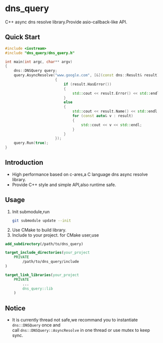 # dns_query
C++ async dns resolve library.Provide asio-callback-like API.


## Quick Start
```c++
#include <iostream>
#include "dns_query/dns_query.h"

int main(int argc, char** argv)
{
    dns::DNSQuery query;
    query.AsyncResolve("www.google.com", [&](const dns::Result& result) -> void
                       {
                           if (result.HasError())
                           {
                               std::cout << result.Error() << std::endl;
                           }
                           else
                           {
                               std::cout << result.Name() << std::endl;
                               for (const auto& v : result)
                               {
                                   std::cout << v << std::endl;
                               }
                           }
                       });
    query.Run(true);
}

```

## Introduction
* High performance based on c-ares,a C language dns async resolve library.
* Provide C++ style and simple API,also runtime safe.


## Usage

1. Init submodule,run  
   ```bash
   git submodule update --init
   ```
2. Use CMake to build library.
3. Include to your project.
for CMake user,use
```cmake
add_subdirectory(/path/to/dns_query)

target_include_directories(your_project
    PRIVATE
        /path/to/dns_query/include
)

target_link_libraries(your_project
    PRIVATE
        ...
        dns_query::lib
    )
```



## Notice

* It is currently thread not safe,we recommand you to instantiate `dns::DNSQuery` once and  
call `dns::DNSQuery::AsyncResolve` in one thread or use mutex to keep sync.  